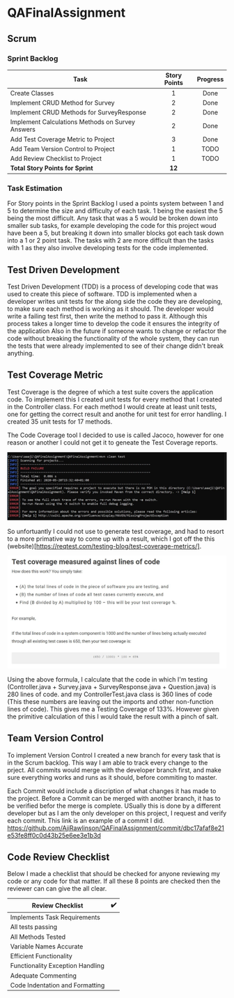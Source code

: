 # QAFinalAssignment

## Scrum
### Sprint Backlog

| Task | Story Points | Progress |
| --- | :---: | :---: |
| Create Classes | 1 | Done |
| Implement CRUD Method for Survey | 2 | Done |
| Implement CRUD Methods for SurveyResponse | 2 | Done |
| Implement Calculations Methods on Survey Answers | 2 | Done |
| Add Test Coverage Metric to Project | 3 | Done |
| Add Team Version Control to Project | 1 | TODO |
| Add Review Checklist to Project | 1 | TODO |
| **Total Story Points for Sprint** | **12** |    |

### Task Estimation

For Story points in the Sprint Backlog I used a points system between 1 and 5 to determine the size and difficulty of each task. 1 being the easiest the 5 being the most difficult. Any task that was a 5 would be broken down into smaller sub tasks, for example developing the code for this project woud have been a 5, but breaking it down into smaller blocks got each task down into a 1 or 2 point task. The tasks with 2 are more difficult than the tasks with 1 as they also involve developing tests for the code implemented. 

## Test Driven Development
Test Driven Development (TDD) is a process of developing code that was used to create this piece of software. TDD is implemented when a developer writes unit tests for the along side the code they are developing, to make sure each method is working as it should. The developer would write a failing test first, then write the method to pass it. Although this process takes a longer time to develop the code it ensures the integrity of the application Also in the future if someone wants to change or refactor the code without breaking the functionality of the whole system, they can run the tests that were already implemented to see of their change didn't break anything. 

## Test Coverage Metric
Test Coverage is the degree of which a test suite covers the application code. To implement this I created unit tests for every method that I created in the Controller class. For each method I would create at least unit tests, one for getting the correct result and anothe for unit test for error handling. I created 35 unit tests for 17 methods.

The Code Coverage tool I decided to use is called Jacoco, however for one reason or another I could not get it to geneate the Test Coverage reports.

![Jacoco Failure](images/jacocofailure.jpg)

 So unfortuantly I could not use to generate test coverage, and had to resort to a more primative way to come up with a result, which I got off the this (website)[https://reqtest.com/testing-blog/test-coverage-metrics/].

![Test Coverage Formula](images/testcoverageformula.JPG)

Using the above formula, I calculate that the code in which I'm testing (Controller.java + Survey.java + SurveyResponse.java + Question.java) is 280 lines of code. and my ControllerTest.java class is 360 lines of code (This these numbers are leaving out the imports and other non-function lines of code). This gives me a Testing Coverage of 133%. However given the primitive calculation of this I would take the result with a pinch of salt. 

## Team Version Control
To implement Version Control I created a new branch for every task that is in the Scrum backlog. This way I am able to track every change to the prject. All commits would merge with the developer branch first, and make sure everything works and runs as it should, before commiting to master. 

Each Commit would include a discription of what changes it has made to the project. Before a Commit can be merged with another branch, it has to be verified befor the merge is complete. USually this is done by a different developer but as I am the only developer on this project, I request and verify each commit. This link is an example of a commit I did. 
https://github.com/AjiRawlinson/QAFinalAssignment/commit/dbc17afaf8e21e53fe8ff0c0d43b25e6ee3e1b3d

## Code Review Checklist

Below I made a checklist that should be checked for anyone reviewing my code or any code for that matter. If all these 8 points are checked then the reviewer can can give the all clear.

| Review Checklist | :heavy_check_mark: |
| --- | --- |
| Implements Task Requirements |  |
| All tests passing |    |
| All Methods Tested |   |
| Variable Names Accurate |   |
| Efficient Functionality |   |
| Functionality Exception Handling |   |
| Adequate Commenting |   |
| Code Indentation and Formatting |   |
